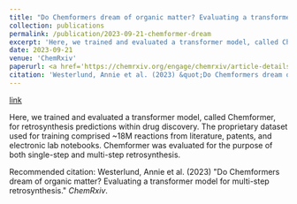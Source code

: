 ```yaml
---
title: "Do Chemformers dream of organic matter? Evaluating a transformer model for multi-step retrosynthesis"
collection: publications
permalink: /publication/2023-09-21-chemformer-dream
excerpt: 'Here, we trained and evaluated a transformer model, called Chemformer, for retrosynthesis predictions within drug discovery. The proprietary dataset used for training comprised ~18M reactions from literature, patents, and electronic lab notebooks. Chemformer was evaluated for the purpose of both single-step and multi-step retrosynthesis.'
date: 2023-09-21
venue: 'ChemRxiv'
paperurl: <a href='https://chemrxiv.org/engage/chemrxiv/article-details/650c0ffced7d0eccc3f32d7f'>link</a>
citation: 'Westerlund, Annie et al. (2023) &quot;Do Chemformers dream of organic matter? Evaluating a transformer model for multi-step retrosynthesis.&quot; <i>ChemRxiv</i>.'
---
```


<a href='https://chemrxiv.org/engage/chemrxiv/article-details/650c0ffced7d0eccc3f32d7f'>link</a>

Here, we trained and evaluated a transformer model, called Chemformer, for retrosynthesis predictions within drug discovery. The proprietary dataset used for training comprised ~18M reactions from literature, patents, and electronic lab notebooks. Chemformer was evaluated for the purpose of both single-step and multi-step retrosynthesis.

Recommended citation: Westerlund, Annie et al. (2023) "Do Chemformers dream of organic matter? Evaluating a transformer model for multi-step retrosynthesis." <i>ChemRxiv</i>.